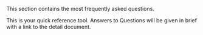 
This section contains the most frequently asked questions.

This is your quick reference tool. Answers to Questions will be given in brief with a link to the detail document.

